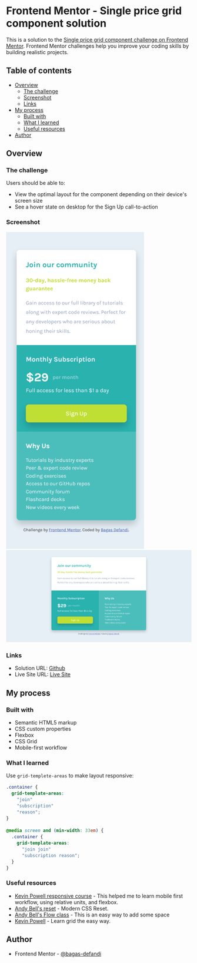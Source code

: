 # Frontend Mentor - Single price grid component solution

This is a solution to the [Single price grid component challenge on Frontend Mentor](https://www.frontendmentor.io/challenges/single-price-grid-component-5ce41129d0ff452fec5abbbc). Frontend Mentor challenges help you improve your coding skills by building realistic projects.

## Table of contents

- [Overview](#overview)
  - [The challenge](#the-challenge)
  - [Screenshot](#screenshot)
  - [Links](#links)
- [My process](#my-process)
  - [Built with](#built-with)
  - [What I learned](#what-i-learned)
  - [Useful resources](#useful-resources)
- [Author](#author)

## Overview

### The challenge

Users should be able to:

- View the optimal layout for the component depending on their device's screen size
- See a hover state on desktop for the Sign Up call-to-action

### Screenshot

![](./design/screenshot-mobile.png)
![](./design/screenshot-desktop.png)

### Links

- Solution URL: [Github](https://github.com/bagas-defandi/Frontend-Mentor/tree/master/single-price-grid-component)
- Live Site URL: [Live Site](https://bagas-defandi-frontend-mentor.netlify.app/single-price-grid-component)

## My process

### Built with

- Semantic HTML5 markup
- CSS custom properties
- Flexbox
- CSS Grid
- Mobile-first workflow

### What I learned

Use `grid-templete-areas` to make layout responsive:

```css
.container {
  grid-template-areas:
    "join"
    "subscription"
    "reason";
}

@media screen and (min-width: 33em) {
  .container {
    grid-template-areas:
      "join join"
      "subscription reason";
  }
}
```

### Useful resources

- [Kevin Powell responsive course](https://courses.kevinpowell.co/conquering-responsive-layouts) - This helped me to learn mobile first workflow, using relative units, and flexbox.
- [Andy Bell's reset](https://piccalil.li/blog/a-modern-css-reset/) - Modern CSS Reset.
- [Andy Bell's Flow class](https://piccalil.li/quick-tip/flow-utility/) - This is an easy way to add some space
- [Kevin Powell](https://www.youtube.com/watch?v=rg7Fvvl3taU&t=1s) - Learn grid the easy way.

## Author

- Frontend Mentor - [@bagas-defandi](https://www.frontendmentor.io/profile/bagas-defandi)
